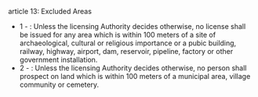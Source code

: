 article 13: Excluded Areas

<ul>
			<li>1 - : Unless the licensing Authority decides otherwise, no license shall be issued for any area which is within 100 meters of a site of archaeological, cultural or religious importance or a pubic building, railway, highway, airport, dam, reservoir, pipeline, factory or other government installation.<ul>
			</ul></li>			<li>2 - : Unless the licensing Authority decides otherwise, no person shall prospect on land which is within 100 meters of a municipal area, village community or cemetery.<ul>
			</ul></li></ul>